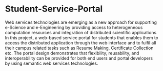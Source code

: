 # Student-Service-Portal
Web services technologies are emerging as a new approach for supporting e-Science and e-Engineering by providing access to heterogeneous computation resources and integration of distributed scientific applications. In this project, a web-based service portal for students that enables them to access the distributed application through the web interface and to fulfil all their campus related tasks such as Resume Making, Certificate Collection etc. The portal design demonstrates that flexibility, reusability, and interoperability can be provided for both end users and portal developers by using semantic web services technologies.
